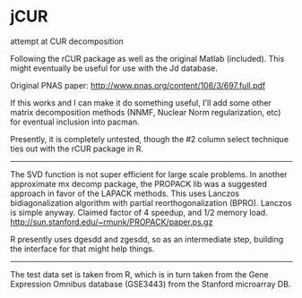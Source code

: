 jCUR
====

attempt at CUR decomposition

Following the rCUR package as well as the original Matlab (included).
This might eventually be useful for use with the Jd database.

Original PNAS paper:
http://www.pnas.org/content/106/3/697.full.pdf

If this works and I can make it do something useful, I'll add some other matrix decomposition methods
(NNMF, Nuclear Norm regularization, etc) for eventual inclusion into pacman.

Presently, it is completely untested, though the #2 column select technique
ties out with the rCUR package in R.


***********
The SVD function is not super efficient for large scale problems.
In another approximate mx decomp package, the PROPACK lib was 
a suggested approach in favor of the LAPACK methods. This uses
Lanczos bidiagonalization algorithm with partial reorthogonalization (BPRO).
Lanczos is simple anyway. Claimed factor of 4 speedup, and 1/2 memory load.
http://sun.stanford.edu/~rmunk/PROPACK/paper.ps.gz

R presently uses dgesdd and zgesdd, so as an intermediate step, building the
interface for that might help things.

***********
The test data set is taken from R, which is in turn taken from the Gene Expression 
Omnibus database (GSE3443) from the Stanford microarray DB.